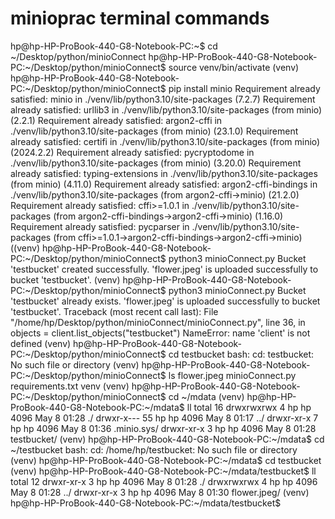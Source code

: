 # minioprac terminal commands
hp@hp-HP-ProBook-440-G8-Notebook-PC:~$ cd ~/Desktop/python/minioConnect
hp@hp-HP-ProBook-440-G8-Notebook-PC:~/Desktop/python/minioConnect$ source venv/bin/activate
(venv) hp@hp-HP-ProBook-440-G8-Notebook-PC:~/Desktop/python/minioConnect$ pip install minio
Requirement already satisfied: minio in ./venv/lib/python3.10/site-packages (7.2.7)
Requirement already satisfied: urllib3 in ./venv/lib/python3.10/site-packages (from minio) (2.2.1)
Requirement already satisfied: argon2-cffi in ./venv/lib/python3.10/site-packages (from minio) (23.1.0)
Requirement already satisfied: certifi in ./venv/lib/python3.10/site-packages (from minio) (2024.2.2)
Requirement already satisfied: pycryptodome in ./venv/lib/python3.10/site-packages (from minio) (3.20.0)
Requirement already satisfied: typing-extensions in ./venv/lib/python3.10/site-packages (from minio) (4.11.0)
Requirement already satisfied: argon2-cffi-bindings in ./venv/lib/python3.10/site-packages (from argon2-cffi->minio) (21.2.0)
Requirement already satisfied: cffi>=1.0.1 in ./venv/lib/python3.10/site-packages (from argon2-cffi-bindings->argon2-cffi->minio) (1.16.0)
Requirement already satisfied: pycparser in ./venv/lib/python3.10/site-packages (from cffi>=1.0.1->argon2-cffi-bindings->argon2-cffi->minio) ((venv) hp@hp-HP-ProBook-440-G8-Notebook-PC:~/Desktop/python/minioConnect$ python3 minioConnect.py
Bucket 'testbucket' created successfully.
'flower.jpeg' is uploaded successfully to bucket 'testbucket'.
(venv) hp@hp-HP-ProBook-440-G8-Notebook-PC:~/Desktop/python/minioConnect$ python3 minioConnect.py
Bucket 'testbucket' already exists.
'flower.jpeg' is uploaded successfully to bucket 'testbucket'.
Traceback (most recent call last):
  File "/home/hp/Desktop/python/minioConnect/minioConnect.py", line 36, in <module>
    objects = client.list_objects("testbucket")
NameError: name 'client' is not defined
(venv) hp@hp-HP-ProBook-440-G8-Notebook-PC:~/Desktop/python/minioConnect$ cd testbucket
bash: cd: testbucket: No such file or directory
(venv) hp@hp-HP-ProBook-440-G8-Notebook-PC:~/Desktop/python/minioConnect$ ls
flower.jpeg  minioConnect.py  requirements.txt  venv
(venv) hp@hp-HP-ProBook-440-G8-Notebook-PC:~/Desktop/python/minioConnect$ cd ~/mdata
(venv) hp@hp-HP-ProBook-440-G8-Notebook-PC:~/mdata$ ll
total 16
drwxrwxrwx  4 hp hp 4096 May  8 01:28 ./
drwxr-x--- 55 hp hp 4096 May  8 01:17 ../
drwxr-xr-x  7 hp hp 4096 May  8 01:36 .minio.sys/
drwxr-xr-x  3 hp hp 4096 May  8 01:28 testbucket/
(venv) hp@hp-HP-ProBook-440-G8-Notebook-PC:~/mdata$ cd ~/testbucket
bash: cd: /home/hp/testbucket: No such file or directory
(venv) hp@hp-HP-ProBook-440-G8-Notebook-PC:~/mdata$ cd testbucket
(venv) hp@hp-HP-ProBook-440-G8-Notebook-PC:~/mdata/testbucket$ ll
total 12
drwxr-xr-x 3 hp hp 4096 May  8 01:28 ./
drwxrwxrwx 4 hp hp 4096 May  8 01:28 ../
drwxr-xr-x 3 hp hp 4096 May  8 01:30 flower.jpeg/
(venv) hp@hp-HP-ProBook-440-G8-Notebook-PC:~/mdata/testbucket$ 

